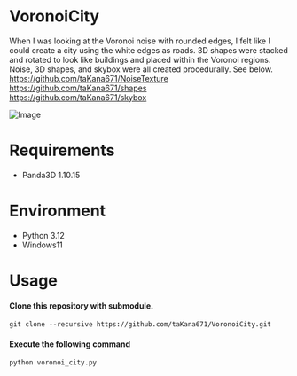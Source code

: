 # VoronoiCity

When I was looking at the Voronoi noise with rounded edges, I felt like I could create a city using the white edges as roads. 3D shapes were stacked and rotated to look like buildings and placed within the Voronoi regions. Noise, 3D shapes, and skybox were all created procedurally.
See below.   
https://github.com/taKana671/NoiseTexture   
https://github.com/taKana671/shapes   
https://github.com/taKana671/skybox   


![Image](https://github.com/user-attachments/assets/f6f41979-a581-4e1f-a866-87b4665e9789)

# Requirements
* Panda3D 1.10.15
  
# Environment
* Python 3.12
* Windows11

# Usage

#### Clone this repository with submodule.
```
git clone --recursive https://github.com/taKana671/VoronoiCity.git
```

#### Execute the following command
```
python voronoi_city.py
```
